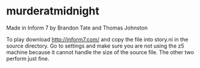 murderatmidnight
================

Made in Inform 7 by Brandon Tate and Thomas Johnston

To play download http://inform7.com/ and copy the file into
story.ni in the source directory. Go to settings and make sure
you are not using the z5 machine because it cannot handle the
size of the source file. The other two perform just fine.
